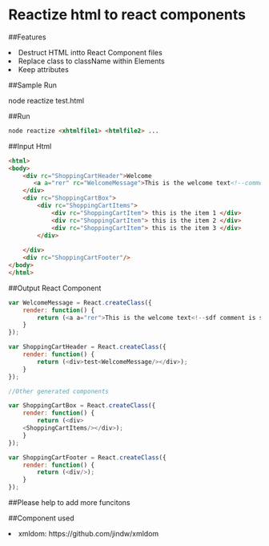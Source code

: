 # Reactize  html to react components


##Features



<li>Destruct HTML intto React Component files</li>
<li>Replace class to className within Elements</li>
<li>Keep attributes</li>

##Sample Run

node reactize test.html

##Run 
```html
node reactize <xhtmlfile1> <htmlfile2> ...
```




##Input Html 
<section></section>

```html
<html>
<body>
	<div rc="ShoppingCartHeader">Welcome
	   <a a="rer" rc="WelcomeMessage">This is the welcome text<!--comment is still here--></a>
	</div>
	<div rc="ShoppingCartBox"> 
		<div rc="ShoppingCartItems"> 
			<div rc="ShoppingCartItem"> this is the item 1 </div>
			<div rc="ShoppingCartItem"> this is the item 2 </div> 
			<div rc="ShoppingCartItem"> this is the item 3 </div>
		</div>
			
	</div>
	<div rc="ShoppingCartFooter"/>
</body>
</html>

```


##Output React Component

```javascript
var WelcomeMessage = React.createClass({
	render: function() {
		return (<a a="rer">This is the welcome text<!--sdf comment is still here--></a>);
	}
});

var ShoppingCartHeader = React.createClass({
	render: function() {
		return (<div>test<WelcomeMessage/></div>);
	}
});

//Other generated components

var ShoppingCartBox = React.createClass({
	render: function() {
		return (<div> 
	<ShoppingCartItems/></div>);
	}
});

var ShoppingCartFooter = React.createClass({
	render: function() {
		return (<div/>);
	}
});


```


##Please help to add more funcitons

##Component used

<li>xmldom: https://github.com/jindw/xmldom</li>

